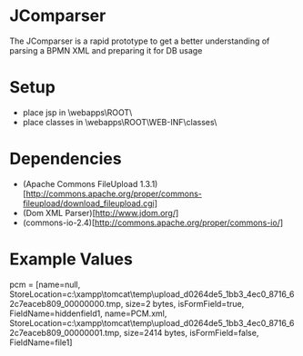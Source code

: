 JComparser
===============

The JComparser is a rapid prototype to get a better understanding of parsing a BPMN XML and preparing it for DB usage

Setup
============

* place jsp in <tomcat home dir>\webapps\ROOT\
* place classes in <tomcat home dir>\webapps\ROOT\WEB-INF\classes\

Dependencies
============

* (Apache Commons FileUpload 1.3.1)[http://commons.apache.org/proper/commons-fileupload/download_fileupload.cgi]
* (Dom XML Parser)[http://www.jdom.org/]
* (commons-io-2.4)[http://commons.apache.org/proper/commons-io/]

Example Values
============
pcm = [name=null, StoreLocation=c:\xampp\tomcat\temp\upload_d0264de5_1bb3_4ec0_8716_62c7eaceb809_00000000.tmp, size=2 bytes, isFormField=true, FieldName=hiddenfield1, name=PCM.xml, StoreLocation=c:\xampp\tomcat\temp\upload_d0264de5_1bb3_4ec0_8716_62c7eaceb809_00000001.tmp, size=2414 bytes, isFormField=false, FieldName=file1]
